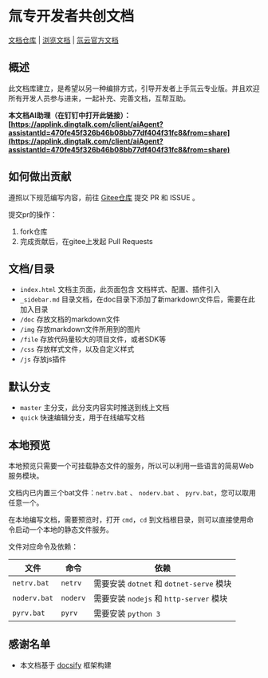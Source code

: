 # 氚专开发者共创文档

[文档仓库](https://gitee.com/h3yun-pro-public/h3yun-pro-doc)  |  [浏览文档](https://h3yunpro.github.io/h3yun-pro-doc/)  |  [氚云官方文档](https://help.h3yun.com/channels/3.html)

## 概述

此文档库建立，是希望以另一种编排方式，引导开发者上手氚云专业版。并且欢迎所有开发人员参与进来，一起补充、完善文档，互帮互助。

**本文档AI助理（在钉钉中打开此链接）：[https://applink.dingtalk.com/client/aiAgent?assistantId=470fe45f326b46b08bb77df404f31fc8&from=share](https://applink.dingtalk.com/client/aiAgent?assistantId=470fe45f326b46b08bb77df404f31fc8&from=share)**


## 如何做出贡献

遵照以下规范编写内容，前往 [Gitee仓库](https://gitee.com/h3yun-pro-public/h3yun-pro-doc) 提交 PR 和 ISSUE 。

提交pr的操作：
1. fork仓库
2. 完成贡献后，在gitee上发起 Pull Requests


## 文档/目录

- ```index.html``` 文档主页面，此页面包含 文档样式、配置、插件引入
- ```_sidebar.md``` 目录文档，在doc目录下添加了新markdown文件后，需要在此加入目录
- ```/doc``` 存放文档的markdown文件
- ```/img``` 存放markdown文件所用到的图片
- ```/file``` 存放代码量较大的项目文件，或者SDK等
- ```/css``` 存放样式文件，以及自定义样式
- ```/js``` 存放js插件


## 默认分支

- ```master``` 主分支，此分支内容实时推送到线上文档
- ```quick``` 快速编辑分支，用于在线编写文档


## 本地预览

本地预览只需要一个可挂载静态文件的服务，所以可以利用一些语言的简易Web服务模块。

文档内已内置三个bat文件：```netrv.bat``` 、 ```noderv.bat``` 、 ```pyrv.bat```，您可以取用任意一个。

在本地编写文档，需要预览时，打开 ```cmd```，```cd``` 到文档根目录，则可以直接使用命令启动一个本地的静态文件服务。

文件对应命令及依赖：

|  文件            |  命令        |  依赖                                           |
|  ----            | ----         | ----                                           |
| ```netrv.bat```  | ```netrv```  | 需要安装 ```dotnet``` 和 ```dotnet-serve``` 模块 |
| ```noderv.bat``` | ```noderv``` | 需要安装 ```nodejs``` 和 ```http-server``` 模块  |
| ```pyrv.bat```   | ```pyrv```   | 需要安装 ```python 3```                         |


## 感谢名单

* 本文档基于 [docsify](https://docsify.js.org/) 框架构建

